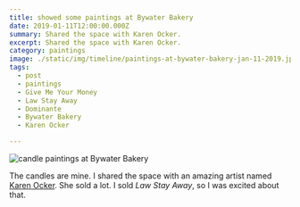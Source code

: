 ```yaml
---
title: showed some paintings at Bywater Bakery
date: 2019-01-11T12:00:00.000Z
summary: Shared the space with Karen Ocker.
excerpt: Shared the space with Karen Ocker.
category: paintings
image: ./static/img/timeline/paintings-at-bywater-bakery-jan-11-2019.jpg
tags:
  - post 
  - paintings
  - Give Me Your Money
  - Law Stay Away
  - Dominante
  - Bywater Bakery
  - Karen Ocker

---
```


![candle paintings at Bywater Bakery](/static/img/paintings/paintings-at-bywater-bakery-jan-11-2019.jpg "candle paintings at Bywater Bakery")

The candles are mine. I shared the space with an amazing artist named [Karen Ocker](https://www.karenockerart.com/). She sold a lot. I sold _Law Stay Away_, so I was excited about that.